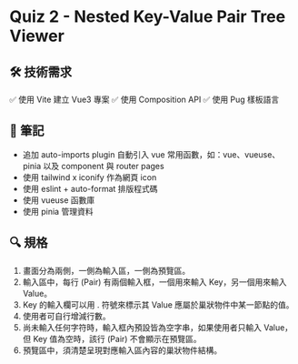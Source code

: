 # Quiz 2 - Nested Key-Value Pair Tree Viewer

## 🛠 技術需求
✅ 使用 Vite 建立 Vue3 專案
✅ 使用 Composition API
✅ 使用 Pug 樣板語言

## 📝 筆記
- 追加 auto-imports plugin 自動引入 vue 常用函數，如：vue、vueuse、pinia 以及 component 與 router pages
- 使用 tailwind x iconify 作為網頁 icon
- 使用 eslint + auto-format 排版程式碼
- 使用 vueuse 函數庫
- 使用 pinia 管理資料

## 🔍 規格
1. 畫面分為兩側，一側為輸入區，一側為預覽區。
2. 輸入區中，每行 (Pair) 有兩個輸入框，一個用來輸入 Key，另一個用來輸入 Value。
3. Key 的輸入欄可以用 . 符號來標示其 Value 應屬於巢狀物件中某一節點的值。
4. 使用者可自行增減行數。
5. 尚未輸入任何字符時，輸入框內預設皆為空字串，如果使用者只輸入 Value，但 Key 值為空時，該行 (Pair) 不會顯示在預覽區。
6. 預覽區中，須清楚呈現對應輸入區內容的巢狀物件結構。
